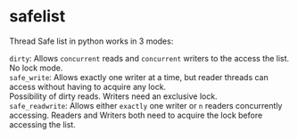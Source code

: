 # safelist
Thread Safe list in python
works in 3 modes:<br>

`dirty`: Allows `concurrent` reads and `concurrent` writers to the access the list. No lock mode.<br>
`safe_write`: Allows exactly one writer at a time, but reader threads can access without
                having to acquire any lock. <br> Possibility of dirty reads. Writers need an exclusive lock. <br>
`safe_readwrite`: Allows either `exactly` one writer or `n` readers concurrently accessing. Readers and Writers 
                    both need to acquire the lock before accessing the list.
